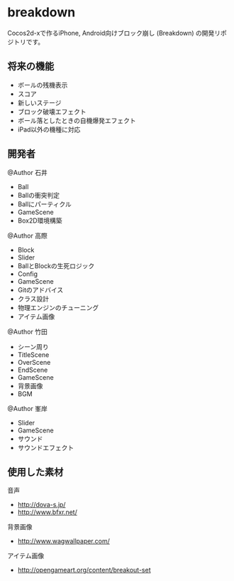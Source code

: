 breakdown
=========

Cocos2d-xで作るiPhone, Android向けブロック崩し (Breakdown) の開発リポジトリです。


将来の機能
----------

- ボールの残機表示
- スコア
- 新しいステージ
- ブロック破壊エフェクト
- ボール落としたときの自機爆発エフェクト
- iPad以外の機種に対応


開発者
------

@Author 石井

- Ball
- Ballの衝突判定
- Ballにパーティクル
- GameScene
- Box2D環境構築

@Author 高際

- Block
- Slider
- BallとBlockの生死ロジック
- Config
- GameScene
- Gitのアドバイス
- クラス設計
- 物理エンジンのチューニング
- アイテム画像

@Author 竹田

- シーン周り
- TitleScene
- OverScene
- EndScene
- GameScene
- 背景画像
- BGM

@Author 峯岸

- Slider
- GameScene
- サウンド
- サウンドエフェクト


使用した素材
------------

音声

- http://dova-s.jp/
- http://www.bfxr.net/

背景画像

- http://www.wagwallpaper.com/

アイテム画像

- http://opengameart.org/content/breakout-set

